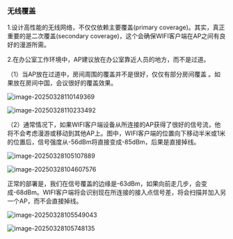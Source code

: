 ### 无线覆盖

1.设计高性能的无线网络，不仅仅依赖主要覆盖(primary coverage)。其实，真正重要的是二次覆盖(secondary coverage)，这个会确保WIFI客户端在AP之间有良好的漫游所需。

2.在办公室工作环境中，AP建议放在办公室靠近人员的地方，而不是过道。

（1）当AP放在过道中，房间周围的覆盖并不是很好，仅仅有部分房间覆盖 。如果放在房间中国，会议很好的覆盖效果。 

![image-20250328110149369](https://github--images.oss-cn-zhangjiakou.aliyuncs.com/20250328110149414.png)

![image-20250328110233492](https://github--images.oss-cn-zhangjiakou.aliyuncs.com/20250328110233535.png)

（2）通常情况下，如果WIFI客户端设备从所连接的AP获得了很好的信号流，他将不会考虑漫游或移动到其他AP上。图中，WIFI客户端的位置向下移动半米或1米的位置后，信号强度从-56dBm将直接变成-85dBm，后果是直接掉线。

![image-20250328105107889](https://github--images.oss-cn-zhangjiakou.aliyuncs.com/20250328105107943.png)

![image-20250328104607576](https://github--images.oss-cn-zhangjiakou.aliyuncs.com/20250328104614724.png)

正常的部署是，我们在信号覆盖的边缘是-63dBm，如果向前走几步，会变成-68dBm。WIFI客户端将会识别现在所连接的接入点信号差，将会扫描并加入另一个AP，而不会直接掉线。

![image-20250328105549043](https://github--images.oss-cn-zhangjiakou.aliyuncs.com/20250328105549081.png)

![image-20250328105748135](https://github--images.oss-cn-zhangjiakou.aliyuncs.com/20250328105748177.png)